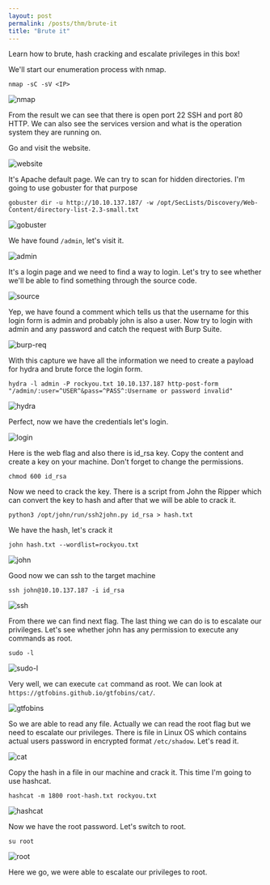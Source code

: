 ```yaml
---
layout: post
permalink: /posts/thm/brute-it
title: "Brute it"
---
```


Learn how to brute, hash cracking and escalate privileges in this box! <br/>

We'll start our enumeration process with nmap.

```
nmap -sC -sV <IP>
```

![nmap](/assets/images/thm/brute-it/nmap.png)

From the result we can see that there is open port 22 SSH and port 80 HTTP. We can also see the services version and what is the operation system they are running on. <br/>

Go and visit the website.

![website](/assets/images/thm/brute-it/website.png)

It's Apache default page. We can try to scan for hidden directories. I'm going to use gobuster for that purpose

```
gobuster dir -u http://10.10.137.187/ -w /opt/SecLists/Discovery/Web-Content/directory-list-2.3-small.txt
```

![gobuster](/assets/images/thm/brute-it/gobuster.png)

We have found `/admin`, let's visit it.

![admin](/assets/images/thm/brute-it/admin.png)

It's a login page and we need to find a way to login. Let's try to see whether we'll be able to find something through the source code.

![source](/assets/images/thm/brute-it/source.png)

Yep, we have found a comment which tells us that the username for this login form is admin and probably john is also a user. Now try to login with admin and any password and catch the request with Burp Suite.

![burp-req](/assets/images/thm/brute-it/burp-req.png)

With this capture we have all the information we need to create a payload for hydra and brute force the login form.

```
hydra -l admin -P rockyou.txt 10.10.137.187 http-post-form "/admin/:user=^USER^&pass=^PASS^:Username or password invalid"
```

![hydra](/assets/images/thm/brute-it/hydra.png)

Perfect, now we have the credentials let's login.

![login](/assets/images/thm/brute-it/login.png)

Here is the web flag and also there is id_rsa key. Copy the content and create a key on your machine. Don't forget to change the permissions.

```
chmod 600 id_rsa
```

Now we need to crack the key. There is a script from John the Ripper which can convert the key to hash and after that we will be able to crack it.

```
python3 /opt/john/run/ssh2john.py id_rsa > hash.txt
```

We have the hash, let's crack it

```
john hash.txt --wordlist=rockyou.txt
```

![john](/assets/images/thm/brute-it/john.png)

Good now we can ssh to the target machine

```
ssh john@10.10.137.187 -i id_rsa
```

![ssh](/assets/images/thm/brute-it/ssh.png)

From there we can find next flag. The last thing we can do is to escalate our privileges. Let's see whether john has any permission to execute any commands as root.

```
sudo -l
```

![sudo-l](/assets/images/thm/brute-it/sudo-l.png)

Very well, we can execute `cat` command as root. We can look at `https://gtfobins.github.io/gtfobins/cat/`.

![gtfobins](/assets/images/thm/brute-it/gtfobins.png)

So we are able to read any file. Actually we can read the root flag but we need to escalate our privileges. There is file in Linux OS which contains actual users password in encrypted format `/etc/shadow`. Let's read it.

![cat](/assets/images/thm/brute-it/cat.png)

Copy the hash in a file in our machine and crack it. This time I'm going to use hashcat.

```
hashcat -m 1800 root-hash.txt rockyou.txt 
```

![hashcat](/assets/images/thm/brute-it/hashcat.png)

Now we have the root password. Let's switch to root.

```
su root
```

![root](/assets/images/thm/brute-it/root.png)

Here we go, we were able to escalate our privileges to root.